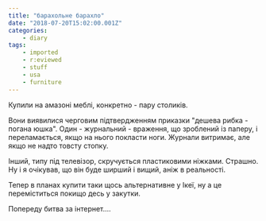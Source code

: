 ```yaml
---
title: "барахольне барахло"
date: "2018-07-20T15:02:00.001Z"
categories:
    - diary
tags:
    - imported
    - r:eviewed
    - stuff
    - usa
    - furniture
---
```


Купили на амазоні меблі, конкретно - пару столиків.  
<!--more-->
Вони виявилися черговим підтвердженням приказки "дешева рибка - погана юшка". Один - журнальний - враження, що зроблений із паперу, і переламається, якщо на нього покласти ноги. Журнали витримає, але якщо не надто товсту стопку.

Інший, типу під телевізор, скручується пластиковими ніжками. Страшно. Ну і я очікував, що він буде ширший і вищий, аніж в реальності.

Тепер в планах купити таки щось альтернативне у Ікеї, ну а це переміститься покищо десь у закутки.

Попереду битва за інтернет....
